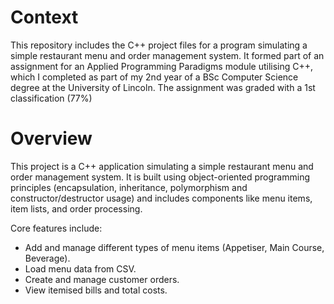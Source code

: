 # Context
This repository includes the C++ project files for a program simulating a simple restaurant menu and order management system. It formed part of an assignment for an Applied Programming Paradigms module utilising C++, which I completed as part of my 2nd year of a BSc Computer Science degree at the University of Lincoln. The assignment was graded with a 1st classification (77%)
# Overview
This project is a C++ application simulating a simple restaurant menu and order management system. It is built using object-oriented programming principles (encapsulation, inheritance, polymorphism and constructor/destructor usage) and includes components like menu items, item lists, and order processing.

Core features include:
- Add and manage different types of menu items (Appetiser, Main Course, Beverage).
- Load menu data from CSV.
- Create and manage customer orders.
- View itemised bills and total costs.

